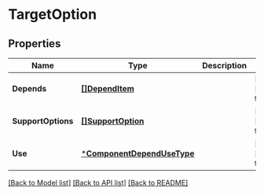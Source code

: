 # TargetOption

## Properties
Name | Type | Description | Notes
------------ | ------------- | ------------- | -------------
**Depends** | [**[]DependItem**](depend_item.md) |  | [optional] [default to null]
**SupportOptions** | [**[]SupportOption**](support_option.md) |  | [optional] [default to null]
**Use** | [***ComponentDependUseType**](ComponentDependUseType.md) |  | [optional] [default to null]

[[Back to Model list]](../README.md#documentation-for-models) [[Back to API list]](../README.md#documentation-for-api-endpoints) [[Back to README]](../README.md)


